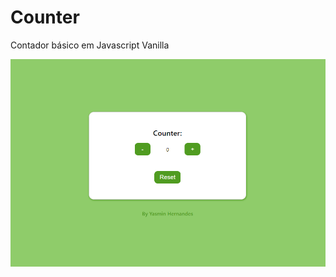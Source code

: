 # Counter
Contador básico em Javascript Vanilla 

![](https://github.com/YasminHernandes/counter/blob/main/screenshots/screenshot.png?raw=true)